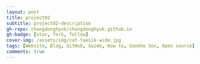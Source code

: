 ```yaml
---
layout: post
title: project02
subtitle: project02-description
gh-repo: changdonghyuk/changdonghyuk.github.io
gh-badge: [star, fork, follow]
cover-img: /assets/img/cat-taesik-wide.jpg
tags: [Website, Blog, GitHub, Guide, How to, Seokho Son, Open source]
comments: true
---
```

